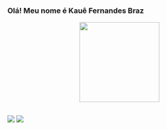 ### Olá! Meu nome é Kauê Fernandes Braz

<div align="center">
  <a href="https://github.com/KaBrz23">
  <img height="180em" src="https://github-readme-stats.vercel.app/api?username=KaBrz23&show_icons=true&theme=dracula&include_all_commits=true&count_private=true"/>
</div>

  
  ##
 
<div> 
  <a href="https://instagram.com/kauefbraz_" target="_blank"><img src="https://img.shields.io/badge/-Instagram-%23E4405F?style=for-the-badge&logo=instagram&logoColor=white" target="_blank"></a>
  <a href="https://www.linkedin.com/in/KaueFernandesBraz" target="_blank"><img src="https://img.shields.io/badge/-LinkedIn-%230077B5?style=for-the-badge&logo=linkedin&logoColor=white" target="_blank"></a> 
 
 
</div>

